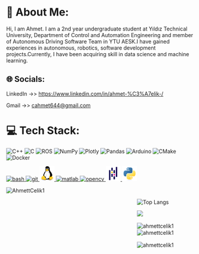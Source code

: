 # 💫 About Me:

Hi, I am Ahmet. I am a 2nd year undergraduate student at Yıldız Technical University, Department of Control and Automation Engineering and member of Autonomous Driving Software Team in YTU AESK.I have gained experiences in autonomous, robotics, software development projects.Currently, I have been acquiring skill in data science and machine learning.

## 🌐 Socials:
LinkedIn ->>  https://www.linkedin.com/in/ahmet-%C3%A7elik-/





Gmail   ->> cahmet644@gmail.com


# 💻 Tech Stack:
![C++](https://img.shields.io/badge/c++-%2300599C.svg?style=flat-square&logo=c%2B%2B&logoColor=white) ![C](https://img.shields.io/badge/c-%2300599C.svg?style=flat-square&logo=c&logoColor=white) ![ROS](https://img.shields.io/badge/ros-%230A0FF9.svg?style=flat-square&logo=ros&logoColor=white) ![NumPy](https://img.shields.io/badge/numpy-%23013243.svg?style=flat-square&logo=numpy&logoColor=white) ![Plotly](https://img.shields.io/badge/Plotly-%233F4F75.svg?style=flat-square&logo=plotly&logoColor=white) ![Pandas](https://img.shields.io/badge/pandas-%23150458.svg?style=flat-square&logo=pandas&logoColor=white) ![Arduino](https://img.shields.io/badge/-Arduino-00979D?style=flat-square&logo=Arduino&logoColor=white) ![CMake](https://img.shields.io/badge/CMake-%23008FBA.svg?style=flat-square&logo=cmake&logoColor=white) ![Docker](https://img.shields.io/badge/docker-%230db7ed.svg?style=flat-square&logo=docker&logoColor=white)

<p align="left"> <a href="https://www.gnu.org/software/bash/" target="_blank" rel="noreferrer"> <img src="https://www.vectorlogo.zone/logos/gnu_bash/gnu_bash-icon.svg" alt="bash" width="40" height="40"/> </a> <a href="https://git-scm.com/" target="_blank" rel="noreferrer"> <img src="https://www.vectorlogo.zone/logos/git-scm/git-scm-icon.svg" alt="git" width="40" height="40"/> </a> <a href="https://www.linux.org/" target="_blank" rel="noreferrer"> <img src="https://raw.githubusercontent.com/devicons/devicon/master/icons/linux/linux-original.svg" alt="linux" width="40" height="40"/> </a> <a href="https://www.mathworks.com/" target="_blank" rel="noreferrer"> <img src="https://upload.wikimedia.org/wikipedia/commons/2/21/Matlab_Logo.png" alt="matlab" width="40" height="40"/> </a> <a href="https://opencv.org/" target="_blank" rel="noreferrer"> <img src="https://www.vectorlogo.zone/logos/opencv/opencv-icon.svg" alt="opencv" width="40" height="40"/> </a> <a href="https://pandas.pydata.org/" target="_blank" rel="noreferrer"> <img src="https://raw.githubusercontent.com/devicons/devicon/2ae2a900d2f041da66e950e4d48052658d850630/icons/pandas/pandas-original.svg" alt="pandas" width="40" height="40"/> </a> <a href="https://www.python.org" target="_blank" rel="noreferrer"> <img src="https://raw.githubusercontent.com/devicons/devicon/master/icons/python/python-original.svg" alt="python" width="40" height="40"/> </a> </p>


<p>&nbsp;<img align="left" width="350" height="250" src="https://github-readme-stats.vercel.app/api?username=AhmettCelik1&show_icons=true&locale=en" alt="AhmettCelik1" /></p>



![Top Langs](https://github-readme-stats.vercel.app/api/top-langs/?username=AhmettCelik1&theme=tokyonight)


[![](https://visitcount.itsvg.in/api?id=AhmettCelik1&icon=2&width=100&color=0)](https://visitcount.itsvg.in)


<p><img align="left" src="https://github-readme-stats.vercel.app/api/top-langs?username=ahmettcelik1&show_icons=true&locale=en&layout=compact" alt="ahmettcelik1" /></p>

<p>&nbsp;<img align="center" src="https://github-readme-stats.vercel.app/api?username=ahmettcelik1&show_icons=true&locale=en" alt="ahmettcelik1" /></p>

<p><img align="center" src="https://github-readme-streak-stats.herokuapp.com/?user=ahmettcelik1&" alt="ahmettcelik1" /></p>


